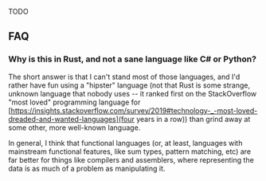 TODO

## FAQ

### Why is this in Rust, and not a sane language like C# or Python?

The short answer is that I can't stand most of those languages, and I'd rather
have fun using a "hipster" language (not that Rust is some strange, unknown
language that nobody uses -- it ranked first on the StackOverflow "most loved"
programming language for [https://insights.stackoverflow.com/survey/2019#technology-_-most-loved-dreaded-and-wanted-languages](four years in a row))
than grind away at some other, more well-known language.

In general, I think that functional languages (or, at least, languages with
mainstream functional features, like sum types, pattern matching, etc) are far
better for things like compilers and assemblers, where representing the data is
as much of a problem as manipulating it.


